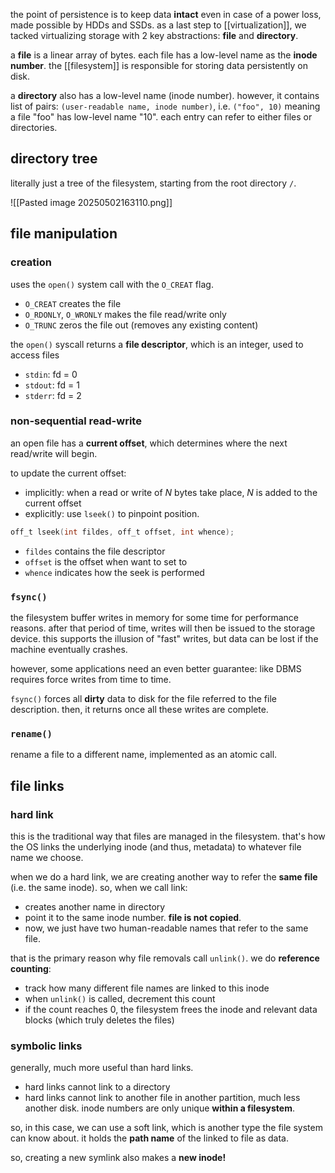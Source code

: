 the point of persistence is to keep data **intact** even in case of a power loss, made possible by HDDs and SSDs. as a last step to [[virtualization]], we tacked virtualizing storage with 2 key abstractions: **file** and **directory**.

a **file** is a linear array of bytes. each file has a low-level name as the **inode number**. the [[filesystem]] is responsible for storing data persistently on disk.

a **directory** also has a low-level name (inode number). however, it contains list of pairs: `(user-readable name, inode number)`, i.e. `("foo", 10)` meaning a file "foo" has low-level name "10". each entry can refer to either files or directories.

## directory tree
literally just a tree of the filesystem, starting from the root directory `/`.

![[Pasted image 20250502163110.png]]

## file manipulation
### creation
uses the `open()` system call with the `O_CREAT` flag.
- `O_CREAT` creates the file
- `O_RDONLY`, `O_WRONLY` makes the file read/write only
- `O_TRUNC` zeros the file out (removes any existing content)

the `open()` syscall returns a **file descriptor**, which is an integer, used to access files
- `stdin`: fd = 0
- `stdout`: fd = 1
- `stderr`: fd = 2

### non-sequential read-write
an open file has a **current offset**, which determines where the next read/write will begin. 

to update the current offset:
- implicitly: when a read or write of $N$ bytes take place, $N$ is added to the current offset
- explicitly: use `lseek()` to pinpoint position.

```c
off_t lseek(int fildes, off_t offset, int whence);
```
- `fildes` contains the file descriptor
- `offset` is the offset when want to set to 
- `whence` indicates how the seek is performed

### `fsync()`
the filesystem buffer writes in memory for some time for performance reasons. after that period of time, writes will then be issued to the storage device. this supports the illusion of "fast" writes, but data can be lost if the machine eventually crashes.

however, some applications need an even better guarantee: like DBMS requires force writes from time to time.

`fsync()` forces all **dirty** data to disk for the file referred to the file description. then, it returns once all these writes are complete.

### `rename()`
rename a file to a different name, implemented as an atomic call.
## file links
###  hard link
this is the traditional way that files are managed in the filesystem. that's how the OS links the underlying inode (and thus, metadata) to whatever file name we choose. 

when we do a hard link, we are creating another way to refer the **same file** (i.e. the same inode). so, when we call link:
- creates another name in directory
- point it to the same inode number. **file is not copied**.
- now, we just have two human-readable names that refer to the same file.

 that is the primary reason why file removals call `unlink()`. we do **reference counting**:
 - track how many different file names are linked to this inode
 - when `unlink()` is called, decrement this count
 - if the count reaches 0, the filesystem frees the inode and relevant data blocks (which truly deletes the files)

### symbolic links
generally, much more useful than hard links. 
- hard links cannot link to a directory
- hard links cannot link to another file in another partition, much less another disk. inode numbers are only unique **within a filesystem**.

so, in this case, we can use a soft link, which is another type the file system can know about. it holds the **path name** of the linked to file as data. 

so, creating a new symlink also makes a **new inode!**

